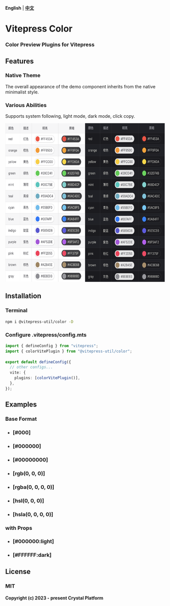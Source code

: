 **English** | [**中文**](./README.zh-CN.md)

# Vitepress Color

### Color Preview Plugins for Vitepress

## Features

### Native Theme

The overall appearance of the demo component inherits from the native minimalist style.

### Various Abilities

Supports system following, light mode, dark mode, click copy.

<img src="preview.png" height="500" >

## Installation

### Terminal

```sh
npm i @vitepress-util/color -D
```

### Configure .vitepress/config.mts

```ts
import { defineConfig } from "vitepress";
import { colorVitePlugin } from "@vitepress-util/color";

export default defineConfig({
  // other configs...
  vite: {
    plugins: [colorVitePlugin()],
  },
});
```

## Examples

### Base Format

- ### [#000]
- ### [#000000]
- ### [#00000000]
- ### [rgb(0, 0, 0)]
- ### [rgba(0, 0, 0, 0)]
- ### [hsl(0, 0, 0)]
- ### [hsla(0, 0, 0, 0)]

### with Props

- ### [#000000:light]
- ### [#FFFFFF:dark]

## License

### MIT

#### Copyright (c) 2023 - present Crystal Platform
